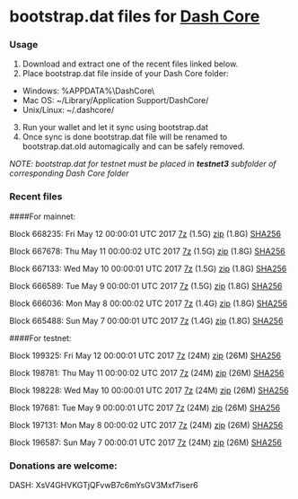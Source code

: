 # bootstrap.dat files for [Dash Core](https://www.dash.org)

### Usage

1. Download and extract one of the recent files linked below.
2. Place bootstrap.dat file inside of your Dash Core folder:
 - Windows: %APPDATA%\DashCore\
 - Mac OS: ~/Library/Application Support/DashCore/
 - Unix/Linux: ~/.dashcore/
3. Run your wallet and let it sync using bootstrap.dat
4. Once sync is done bootstrap.dat file will be renamed to bootstrap.dat.old automagically and can be safely removed.

_NOTE: bootstrap.dat for testnet must be placed in **testnet3** subfolder of corresponding Dash Core folder_

### Recent files

####For mainnet:

Block 668235: Fri May 12 00:00:01 UTC 2017 [7z](https://transfer.sh/Lk3iI/bootstrap.dat.20170512.7z) (1.5G) [zip](https://transfer.sh/DKcIs/bootstrap.dat.20170512.zip) (1.8G) [SHA256](https://transfer.sh/cbBAy/sha256.txt)

Block 667678: Thu May 11 00:00:02 UTC 2017 [7z](https://transfer.sh/zpLxA/bootstrap.dat.20170511.7z) (1.5G) [zip](https://transfer.sh/PmrIr/bootstrap.dat.20170511.zip) (1.8G) [SHA256](https://transfer.sh/13Ad0t/sha256.txt)

Block 667133: Wed May 10 00:00:01 UTC 2017 [7z](https://transfer.sh/7YiiV/bootstrap.dat.20170510.7z) (1.5G) [zip](https://transfer.sh/cmkx7/bootstrap.dat.20170510.zip) (1.8G) [SHA256](https://transfer.sh/Jr3Rs/sha256.txt)

Block 666589: Tue May  9 00:00:01 UTC 2017 [7z](https://transfer.sh/ceQnp/bootstrap.dat.20170509.7z) (1.5G) [zip](https://transfer.sh/KnbAr/bootstrap.dat.20170509.zip) (1.8G) [SHA256](https://transfer.sh/Y4M9N/sha256.txt)

Block 666036: Mon May  8 00:00:02 UTC 2017 [7z](https://transfer.sh/gK2uS/bootstrap.dat.20170508.7z) (1.4G) [zip](https://transfer.sh/mIbJj/bootstrap.dat.20170508.zip) (1.8G) [SHA256](https://transfer.sh/Q24ML/sha256.txt)

Block 665488: Sun May  7 00:00:01 UTC 2017 [7z](https://transfer.sh/5KOmU/bootstrap.dat.20170507.7z) (1.4G) [zip](https://transfer.sh/12Ozwc/bootstrap.dat.20170507.zip) (1.8G) [SHA256](https://transfer.sh/M9Jj0/sha256.txt)

####For testnet:

Block 199325: Fri May 12 00:00:01 UTC 2017 [7z](https://transfer.sh/12qf29/bootstrap.dat.20170512.7z) (24M) [zip](https://transfer.sh/rog1S/bootstrap.dat.20170512.zip) (26M) [SHA256](https://transfer.sh/eRZzR/sha256.txt)

Block 198781: Thu May 11 00:00:02 UTC 2017 [7z](https://transfer.sh/V22F/bootstrap.dat.20170511.7z) (24M) [zip](https://transfer.sh/aKlYG/bootstrap.dat.20170511.zip) (26M) [SHA256](https://transfer.sh/2qL12/sha256.txt)

Block 198228: Wed May 10 00:00:01 UTC 2017 [7z](https://transfer.sh/gn5X8/bootstrap.dat.20170510.7z) (24M) [zip](https://transfer.sh/nuD57/bootstrap.dat.20170510.zip) (26M) [SHA256](https://transfer.sh/L3b1F/sha256.txt)

Block 197681: Tue May  9 00:00:01 UTC 2017 [7z](https://transfer.sh/tGPAN/bootstrap.dat.20170509.7z) (24M) [zip](https://transfer.sh/dhkvb/bootstrap.dat.20170509.zip) (26M) [SHA256](https://transfer.sh/s4vN3/sha256.txt)

Block 197131: Mon May  8 00:00:02 UTC 2017 [7z](https://transfer.sh/G5vpp/bootstrap.dat.20170508.7z) (24M) [zip](https://transfer.sh/8mSlK/bootstrap.dat.20170508.zip) (26M) [SHA256](https://transfer.sh/4ql1z/sha256.txt)

Block 196587: Sun May  7 00:00:01 UTC 2017 [7z](https://transfer.sh/t8Pfl/bootstrap.dat.20170507.7z) (24M) [zip](https://transfer.sh/3sbKZ/bootstrap.dat.20170507.zip) (26M) [SHA256](https://transfer.sh/W14wG/sha256.txt)

### Donations are welcome:

DASH: XsV4GHVKGTjQFvwB7c6mYsGV3Mxf7iser6
